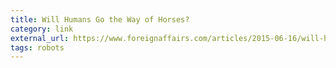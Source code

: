 ```yaml
---
title: Will Humans Go the Way of Horses?
category: link
external_url: https://www.foreignaffairs.com/articles/2015-06-16/will-humans-go-way-horses
tags: robots
---
```

